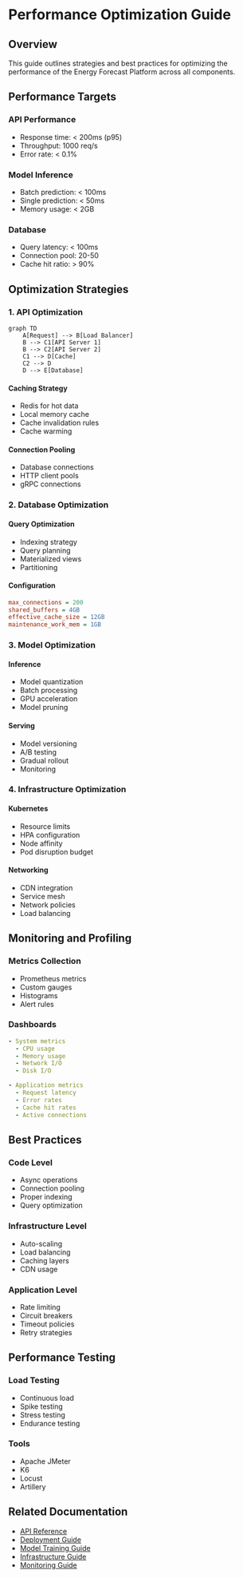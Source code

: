# Performance Optimization Guide

## Overview

This guide outlines strategies and best practices for optimizing the performance of the Energy Forecast Platform across all components.

## Performance Targets

### API Performance
- Response time: < 200ms (p95)
- Throughput: 1000 req/s
- Error rate: < 0.1%

### Model Inference
- Batch prediction: < 100ms
- Single prediction: < 50ms
- Memory usage: < 2GB

### Database
- Query latency: < 100ms
- Connection pool: 20-50
- Cache hit ratio: > 90%

## Optimization Strategies

### 1. API Optimization

```mermaid
graph TD
    A[Request] --> B[Load Balancer]
    B --> C1[API Server 1]
    B --> C2[API Server 2]
    C1 --> D[Cache]
    C2 --> D
    D --> E[Database]
```

#### Caching Strategy
- Redis for hot data
- Local memory cache
- Cache invalidation rules
- Cache warming

#### Connection Pooling
- Database connections
- HTTP client pools
- gRPC connections

### 2. Database Optimization

#### Query Optimization
- Indexing strategy
- Query planning
- Materialized views
- Partitioning

#### Configuration
```ini
max_connections = 200
shared_buffers = 4GB
effective_cache_size = 12GB
maintenance_work_mem = 1GB
```

### 3. Model Optimization

#### Inference
- Model quantization
- Batch processing
- GPU acceleration
- Model pruning

#### Serving
- Model versioning
- A/B testing
- Gradual rollout
- Monitoring

### 4. Infrastructure Optimization

#### Kubernetes
- Resource limits
- HPA configuration
- Node affinity
- Pod disruption budget

#### Networking
- CDN integration
- Service mesh
- Network policies
- Load balancing

## Monitoring and Profiling

### Metrics Collection
- Prometheus metrics
- Custom gauges
- Histograms
- Alert rules

### Dashboards
```yaml
- System metrics
  - CPU usage
  - Memory usage
  - Network I/O
  - Disk I/O

- Application metrics
  - Request latency
  - Error rates
  - Cache hit rates
  - Active connections
```

## Best Practices

### Code Level
- Async operations
- Connection pooling
- Proper indexing
- Query optimization

### Infrastructure Level
- Auto-scaling
- Load balancing
- Caching layers
- CDN usage

### Application Level
- Rate limiting
- Circuit breakers
- Timeout policies
- Retry strategies

## Performance Testing

### Load Testing
- Continuous load
- Spike testing
- Stress testing
- Endurance testing

### Tools
- Apache JMeter
- K6
- Locust
- Artillery

## Related Documentation
- [API Reference](./api_reference.md)
- [Deployment Guide](./deployment_guide.md)
- [Model Training Guide](./model_training_guide.md)
- [Infrastructure Guide](./infrastructure_guide.md)
- [Monitoring Guide](./monitoring_guide.md)
